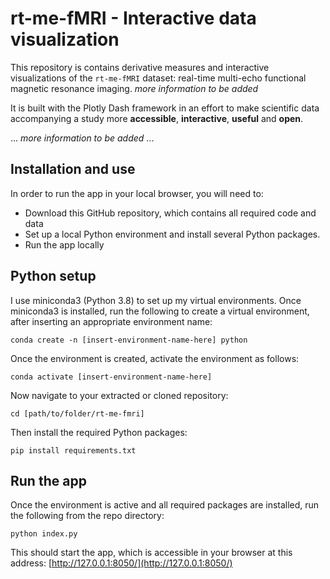 # rt-me-fMRI - Interactive data visualization

This repository is contains derivative measures and interactive visualizations of the `rt-me-fMRI` dataset:
real-time multi-echo functional magnetic resonance imaging. *more information to be added*

It is built with the Plotly Dash framework in an effort to make scientific data accompanying a study more **accessible**, **interactive**, **useful** and **open**.

...
*more information to be added*
...

## Installation and use

In order to run the app in your local browser, you will need to:

- Download this GitHub repository, which contains all required code and data
- Set up a local Python environment and install several Python packages.
- Run the app locally

## Python setup

I use miniconda3 (Python 3.8) to set up my virtual environments. Once miniconda3 is installed, run the following to create a virtual environment, after inserting an appropriate environment name:

```
conda create -n [insert-environment-name-here] python
``` 

Once the environment is created, activate the environment as follows:

```
conda activate [insert-environment-name-here]
``` 

Now navigate to your extracted or cloned repository:

```
cd [path/to/folder/rt-me-fmri]
``` 

Then install the required Python packages:

```
pip install requirements.txt
``` 

## Run the app

Once the environment is active and all required packages are installed, run the following from the repo directory:

```
python index.py
``` 

This should start the app, which is accessible in your browser at this address:
[http://127.0.0.1:8050/](http://127.0.0.1:8050/)
